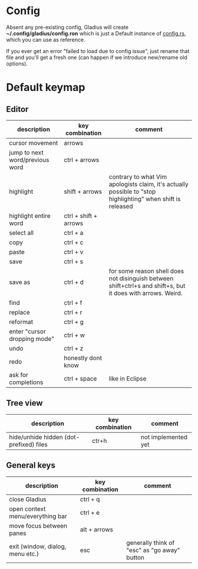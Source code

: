 # Config

Absent any pre-existing config, Gladius will create **~/.config/gladius/config.ron**
which is just a Default instance of  [config.rs](/src/config/config.rs), which you can use as reference.

If you ever get an error "failed to load due to config issue", just rename that file and you'll get a fresh one (can
happen if we introduce new/rename old options).

# Default keymap

## Editor

| description                     | key combination       | comment                                                                                                                     |
|---------------------------------|-----------------------|-----------------------------------------------------------------------------------------------------------------------------|
| cursor movement                 | arrows                |                                                                                                                             |
| jump to next word/previous word | ctrl + arrows         |                                                                                                                             |
| highlight                       | shift + arrows        | contrary to what Vim apologists claim, it's actually possible to "stop highlighting" when shift is released                 |
| highlight entire word           | ctrl + shift + arrows |                                                                                                                             |
| select all                      | ctrl + a              |                                                                                                                             |
| copy                            | ctrl + c              |                                                                                                                             |
| paste                           | ctrl + v              |                                                                                                                             |
| save                            | ctrl + s              |                                                                                                                             |
| save as                         | ctrl + d              | for some reason shell does not disinguish between shift+ctrl+s and shift+s, but it does with                 arrows. Weird. |
| find                            | ctrl + f              |                                                                                                                             |
| replace                         | ctrl + r              |                                                                                                                             |
| reformat                        | ctrl + g              |                                                                                                                             |
| enter "cursor dropping mode"    | ctrl + w              |                                                                                                                             |
| undo                            | ctrl + z              |                                                                                                                             |                                                                                                          |
| redo                            | honestly dont know    |                                                                                                                             |
| ask for completions             | ctrl + space          | like in Eclipse                                                                                                             |

## Tree view

| description                             | key combination | comment             |
|-----------------------------------------|-----------------|---------------------|
| hide/unhide hidden (dot-prefixed) files | ctr+h           | not implemented yet |

## General keys

| description                      | key combination | comment                                      |
|----------------------------------|-----------------|----------------------------------------------|
| close Gladius                    | ctrl + q        |                                              |
| open context menu/everything bar | ctrl + e        |                                              |
| move focus between panes         | alt + arrows    |                                              |
| exit (window, dialog, menu etc.) | esc             | generally think of "esc" as "go away" button |